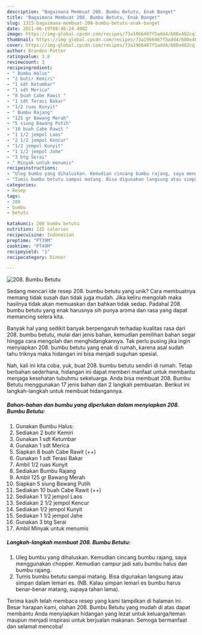 ```yaml
---
description: "Bagaimana Membuat 208. Bumbu Betutu, Enak Banget"
title: "Bagaimana Membuat 208. Bumbu Betutu, Enak Banget"
slug: 1315-bagaimana-membuat-208-bumbu-betutu-enak-banget
date: 2021-06-19T08:48:24.498Z
image: https://img-global.cpcdn.com/recipes/73a1966467f5add4/680x482cq70/208-bumbu-betutu-foto-resep-utama.jpg
thumbnail: https://img-global.cpcdn.com/recipes/73a1966467f5add4/680x482cq70/208-bumbu-betutu-foto-resep-utama.jpg
cover: https://img-global.cpcdn.com/recipes/73a1966467f5add4/680x482cq70/208-bumbu-betutu-foto-resep-utama.jpg
author: Brandon Potter
ratingvalue: 3.8
reviewcount: 3
recipeingredient:
- " Bumbu Halus"
- "2 butir Kemiri"
- "1 sdt Ketumbar"
- "1 sdt Merica"
- "8 buah Cabe Rawit "
- "1 sdt Terasi Bakar"
- "1/2 ruas Kunyit"
- " Bumbu Rajang"
- "125 gr Bawang Merah"
- "5 siung Bawang Putih"
- "10 buah Cabe Rawit "
- "1 1/2 jempol Laos"
- "2 1/2 jempol Kencur"
- "1/2 jempol Kunyit"
- "1 1/2 jempol Jahe"
- "3 btg Serai"
- " Minyak untuk menumis"
recipeinstructions:
- "Uleg bumbu yang dihaluskan. Kemudian cincang bumbu rajang, saya menggunakan chopper. Kemudian campur jadi satu bumbu halus dan bumbu rajang."
- "Tumis bumbu betutu sampai matang. Bisa digunakan langsung atau simpan dalam lemari es. (NB. Kalau simpan lemari es bumbu harus benar-benar matang, supaya tahan lama)."
categories:
- Resep
tags:
- 208
- bumbu
- betutu

katakunci: 208 bumbu betutu 
nutrition: 132 calories
recipecuisine: Indonesian
preptime: "PT39M"
cooktime: "PT49M"
recipeyield: "1"
recipecategory: Dinner

---
```



![208. Bumbu Betutu](https://img-global.cpcdn.com/recipes/73a1966467f5add4/680x482cq70/208-bumbu-betutu-foto-resep-utama.jpg)

Sedang mencari ide resep 208. bumbu betutu yang unik? Cara membuatnya memang tidak susah dan tidak juga mudah. Jika keliru mengolah maka hasilnya tidak akan memuaskan dan bahkan tidak sedap. Padahal 208. bumbu betutu yang enak harusnya sih punya aroma dan rasa yang dapat memancing selera kita.



Banyak hal yang sedikit banyak berpengaruh terhadap kualitas rasa dari 208. bumbu betutu, mulai dari jenis bahan, kemudian pemilihan bahan segar hingga cara mengolah dan menghidangkannya. Tak perlu pusing jika ingin menyiapkan 208. bumbu betutu yang enak di rumah, karena asal sudah tahu triknya maka hidangan ini bisa menjadi suguhan spesial.


Nah, kali ini kita coba, yuk, buat 208. bumbu betutu sendiri di rumah. Tetap berbahan sederhana, hidangan ini dapat memberi manfaat untuk membantu menjaga kesehatan tubuhmu sekeluarga. Anda bisa membuat 208. Bumbu Betutu menggunakan 17 jenis bahan dan 2 langkah pembuatan. Berikut ini langkah-langkah untuk membuat hidangannya.

<!--inarticleads1-->

##### Bahan-bahan dan bumbu yang diperlukan dalam menyiapkan 208. Bumbu Betutu:

1. Gunakan  Bumbu Halus:
1. Sediakan 2 butir Kemiri
1. Gunakan 1 sdt Ketumbar
1. Gunakan 1 sdt Merica
1. Siapkan 8 buah Cabe Rawit (++)
1. Gunakan 1 sdt Terasi Bakar
1. Ambil 1/2 ruas Kunyit
1. Sediakan  Bumbu Rajang
1. Ambil 125 gr Bawang Merah
1. Siapkan 5 siung Bawang Putih
1. Sediakan 10 buah Cabe Rawit (++)
1. Sediakan 1 1/2 jempol Laos
1. Sediakan 2 1/2 jempol Kencur
1. Sediakan 1/2 jempol Kunyit
1. Sediakan 1 1/2 jempol Jahe
1. Gunakan 3 btg Serai
1. Ambil  Minyak untuk menumis




<!--inarticleads2-->

##### Langkah-langkah membuat 208. Bumbu Betutu:

1. Uleg bumbu yang dihaluskan. Kemudian cincang bumbu rajang, saya menggunakan chopper. Kemudian campur jadi satu bumbu halus dan bumbu rajang.
1. Tumis bumbu betutu sampai matang. Bisa digunakan langsung atau simpan dalam lemari es. (NB. Kalau simpan lemari es bumbu harus benar-benar matang, supaya tahan lama).




Terima kasih telah membaca resep yang kami tampilkan di halaman ini. Besar harapan kami, olahan 208. Bumbu Betutu yang mudah di atas dapat membantu Anda menyiapkan hidangan yang lezat untuk keluarga/teman maupun menjadi inspirasi untuk berjualan makanan. Semoga bermanfaat dan selamat mencoba!
